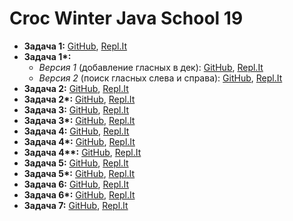 # Croc Winter Java School 19

- **Задача 1:** [GitHub](https://github.com/Khazbs/WinterJava/tree/master/Task-1), [Repl.It](https://repl.it/@ArthurKhazbs/WinterJavaTask-1)
- **Задача 1\*:**
  - _Версия 1_ (добавление гласных в дек): [GitHub](https://github.com/Khazbs/WinterJava/tree/master/Task-1X), [Repl.It](https://repl.it/@ArthurKhazbs/WinterJavaTask-1X)
  - _Версия 2_ (поиск гласных слева и справа): [GitHub](https://github.com/Khazbs/WinterJava/tree/master/Task-1X-V2), [Repl.It](https://repl.it/@ArthurKhazbs/WinterJavaTask-1X-V2)
- **Задача 2:** [GitHub](https://github.com/Khazbs/WinterJava/tree/master/Task-2), [Repl.It](https://repl.it/@ArthurKhazbs/WinterJavaTask-2)
- **Задача 2\*:** [GitHub](https://github.com/Khazbs/WinterJava/tree/master/Task-2X), [Repl.It](https://repl.it/@ArthurKhazbs/WinterJavaTask-2X)
- **Задача 3:** [GitHub](https://github.com/Khazbs/WinterJava/tree/master/Task-3), [Repl.It](https://repl.it/@ArthurKhazbs/WinterJavaTask-3)
- **Задача 3\*:** [GitHub](https://github.com/Khazbs/WinterJava/tree/master/Task-3X), [Repl.It](https://repl.it/@ArthurKhazbs/WinterJavaTask-3X)
- **Задача 4:** [GitHub](https://github.com/Khazbs/WinterJava/tree/master/Task-4), [Repl.It](https://repl.it/@ArthurKhazbs/WinterJavaTask-4)
- **Задача 4\*:** [GitHub](https://github.com/Khazbs/WinterJava/tree/master/Task-4X), [Repl.It](https://repl.it/@ArthurKhazbs/WinterJavaTask-4X)
- **Задача 4\*\*:** [GitHub](https://github.com/Khazbs/WinterJava/tree/master/Task-4XX), [Repl.It](https://repl.it/@ArthurKhazbs/WinterJavaTask-4XX)
- **Задача 5:** [GitHub](https://github.com/Khazbs/WinterJava/tree/master/Task-5), [Repl.It](https://repl.it/@ArthurKhazbs/WinterJavaTask-5)
- **Задача 5\*:** [GitHub](https://github.com/Khazbs/WinterJava/tree/master/Task-5X), [Repl.It](https://repl.it/@ArthurKhazbs/WinterJavaTask-5X)
- **Задача 6:** [GitHub](https://github.com/Khazbs/WinterJava/tree/master/Task-6), [Repl.It](https://repl.it/@ArthurKhazbs/WinterJavaTask-6)
- **Задача 6\*:** [GitHub](https://github.com/Khazbs/WinterJava/tree/master/Task-6X), [Repl.It](https://repl.it/@ArthurKhazbs/WinterJavaTask-6X)
- **Задача 7:** [GitHub](https://github.com/Khazbs/WinterJava/tree/master/Task-7), [Repl.It](https://repl.it/@ArthurKhazbs/WinterJavaTask-7)
